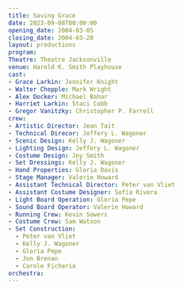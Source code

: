 ```yaml
---
title: Saving Grace
date: 2023-09-08T00:00:00
opening_date: 2004-03-05
closing_date: 2004-03-20
layout: productions
program:
Theatre: Theatre Jacksonville
venue: Harold K. Smith Playhouse
cast:
- Grace Larkin: Jennifer Knight
- Walter Chepple: Mark Wright
- Alex Docker: Michael Bahar
- Harriet Larkin: Staci Cobb
- Gregor Vanitzky: Christopher P. Farrell
crew:
- Artistic Director: Jean Tait
- Technical Direcor: Jeffery L. Wagoner
- Scenic Design: Kelly J. Wagoner
- Lighting Design: Jeffery L. Wagoner
- Costume Design: Joy Smith
- Set Dressings: Kelly J. Wagoner
- Hand Properties: Gloria Davis
- Stage Manager: Valerie Howard
- Assistant Technical Director: Peter van Vliet
- Assistant Costume Designer: Sofia Rivera
- Light Board Operation: Gloria Pepe
- Sound Board Operator: Valerie Howard
- Running Crew: Kevin Sowers
- Costume Crew: Sam Watson
- Set Construction:
  - Peter van Vliet
  - Kelly J. Wagoner
  - Gloria Pepe
  - Jon Brenan
  - Carole Ficheria
orchestra:
---
```

